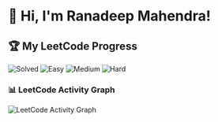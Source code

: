 # 👋 Hi, I'm Ranadeep Mahendra!

## 🏆 My LeetCode Progress

![Solved](https://img.shields.io/badge/Solved-73/3642-blue?cache=1754619893) ![Easy](https://img.shields.io/badge/Easy-41/889-brightgreen?cache=1754619893) ![Medium](https://img.shields.io/badge/Medium-31/1894-orange?cache=1754619893) ![Hard](https://img.shields.io/badge/Hard-1/859-red?cache=1754619893)

### 📊 LeetCode Activity Graph

![LeetCode Activity Graph](https://leetcard.jacoblin.cool/ranadeep_mahendra2426?theme=dark&font=Karma&ext=heatmap&cache=1754619893)
